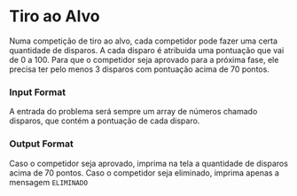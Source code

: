 # Tiro ao Alvo

Numa competição de tiro ao alvo, cada competidor pode fazer uma certa quantidade de disparos. A cada disparo é atribuida uma pontuação que vai de 0 a 100. Para que o competidor seja aprovado para a próxima fase, ele precisa ter pelo menos 3 disparos com pontuação acima de 70 pontos.

### Input Format

A entrada do problema será sempre um array de números chamado disparos, que contém a pontuação de cada disparo.

### Output Format

Caso o competidor seja aprovado, imprima na tela a quantidade de disparos acima de 70 pontos. Caso o competidor seja eliminado, imprima apenas a mensagem `ELIMINADO`
